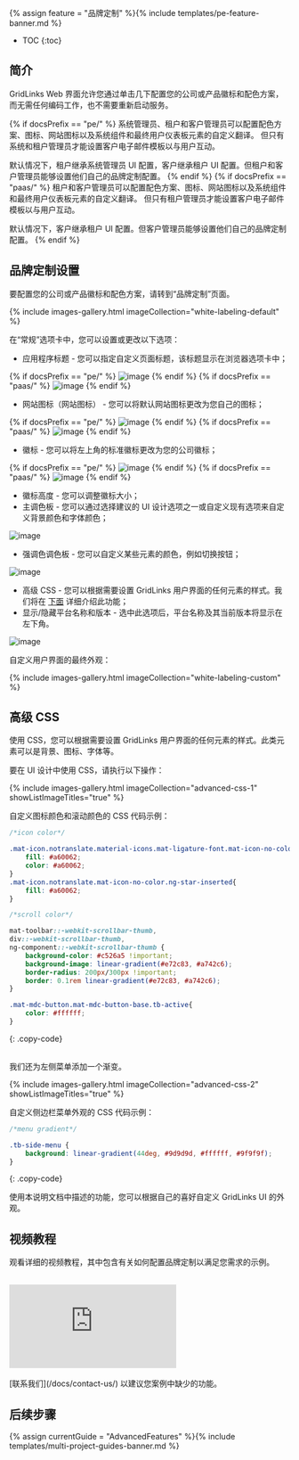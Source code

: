 {% assign feature = "品牌定制" %}{% include templates/pe-feature-banner.md %}

* TOC
{:toc}

## 简介

GridLinks Web 界面允许您通过单击几下配置您的公司或产品徽标和配色方案，而无需任何编码工作，也不需要重新启动服务。

{% if docsPrefix == "pe/" %}
系统管理员、租户和客户管理员可以配置配色方案、图标、网站图标以及系统组件和最终用户仪表板元素的自定义翻译。
但只有系统和租户管理员才能设置客户电子邮件模板以与用户互动。

默认情况下，租户继承系统管理员 UI 配置，客户继承租户 UI 配置。但租户和客户管理员能够设置他们自己的品牌定制配置。
{% endif %}
{% if docsPrefix == "paas/" %}
租户和客户管理员可以配置配色方案、图标、网站图标以及系统组件和最终用户仪表板元素的自定义翻译。
但只有租户管理员才能设置客户电子邮件模板以与用户互动。

默认情况下，客户继承租户 UI 配置。但客户管理员能够设置他们自己的品牌定制配置。
{% endif %}

## 品牌定制设置

要配置您的公司或产品徽标和配色方案，请转到“品牌定制”页面。

{% include images-gallery.html imageCollection="white-labeling-default" %}

在“常规”选项卡中，您可以设置或更改以下选项：

- 应用程序标题 - 您可以指定自定义页面标题，该标题显示在浏览器选项卡中；

{% if docsPrefix == "pe/" %}
![image](/images/user-guide/white-labeling/application-title.png)
{% endif %}
{% if docsPrefix == "paas/" %}
![image](/images/user-guide/white-labeling/application-title-paas.png)
{% endif %}

- 网站图标（网站图标） - 您可以将默认网站图标更改为您自己的图标；

{% if docsPrefix == "pe/" %}
![image](/images/user-guide/white-labeling/website-icon.png)
{% endif %}
{% if docsPrefix == "paas/" %}
![image](/images/user-guide/white-labeling/website-icon-paas.png)
{% endif %}

- 徽标 - 您可以将左上角的标准徽标更改为您的公司徽标；

{% if docsPrefix == "pe/" %}
![image](/images/user-guide/white-labeling/logo.png)
{% endif %}
{% if docsPrefix == "paas/" %}
![image](/images/user-guide/white-labeling/logo-paas.png)
{% endif %}

- 徽标高度 - 您可以调整徽标大小；
- 主调色板 - 您可以通过选择建议的 UI 设计选项之一或自定义现有选项来自定义背景颜色和字体颜色；

![image](/images/user-guide/white-labeling/primary-palette.png)

- 强调色调色板 - 您可以自定义某些元素的颜色，例如切换按钮；

![image](/images/user-guide/white-labeling/accent-palette.png)

- 高级 CSS - 您可以根据需要设置 GridLinks 用户界面的任何元素的样式。我们将在 [下面](#高级-css) 详细介绍此功能；
- 显示/隐藏平台名称和版本 - 选中此选项后，平台名称及其当前版本将显示在左下角。

![image](/images/user-guide/white-labeling/show-platform-name-and-version.png)

自定义用户界面的最终外观：

{% include images-gallery.html imageCollection="white-labeling-custom" %}

## 高级 CSS

使用 CSS，您可以根据需要设置 GridLinks 用户界面的任何元素的样式。此类元素可以是背景、图标、字体等。

要在 UI 设计中使用 CSS，请执行以下操作：

{% include images-gallery.html imageCollection="advanced-css-1" showListImageTitles="true" %}

自定义图标颜色和滚动颜色的 CSS 代码示例：

```css
/*icon color*/

.mat-icon.notranslate.material-icons.mat-ligature-font.mat-icon-no-color.ng-star-inserted{
    fill: #a60062;
    color: #a60062;
}
.mat-icon.notranslate.mat-icon-no-color.ng-star-inserted{
    fill: #a60062;
}

/*scroll color*/

mat-toolbar::-webkit-scrollbar-thumb,
div::-webkit-scrollbar-thumb,
ng-component::-webkit-scrollbar-thumb {
    background-color: #c526a5 !important;
    background-image: linear-gradient(#e72c83, #a742c6);
    border-radius: 200px/300px !important;
    border: 0.1rem linear-gradient(#e72c83, #a742c6);
}

.mat-mdc-button.mat-mdc-button-base.tb-active{
    color: #ffffff;
}
```
{: .copy-code}

<br>
我们还为左侧菜单添加一个渐变。

{% include images-gallery.html imageCollection="advanced-css-2" showListImageTitles="true" %}

自定义侧边栏菜单外观的 CSS 代码示例：

```css
/*menu gradient*/

.tb-side-menu {
    background: linear-gradient(44deg, #9d9d9d, #ffffff, #9f9f9f);
}
```
{: .copy-code}

使用本说明文档中描述的功能，您可以根据自己的喜好自定义 GridLinks UI 的外观。

## 视频教程

观看详细的视频教程，其中包含有关如何配置品牌定制以满足您需求的示例。

<br>
<div id="video">  
    <div id="video_wrapper">
        <iframe src="https://www.youtube.com/embed/VSNZWl1NjWU" frameborder="0" allowfullscreen></iframe>
    </div>
</div> 

<br>
[联系我们](/docs/contact-us/) 以建议您案例中缺少的功能。

## 后续步骤

{% assign currentGuide = "AdvancedFeatures" %}{% include templates/multi-project-guides-banner.md %}